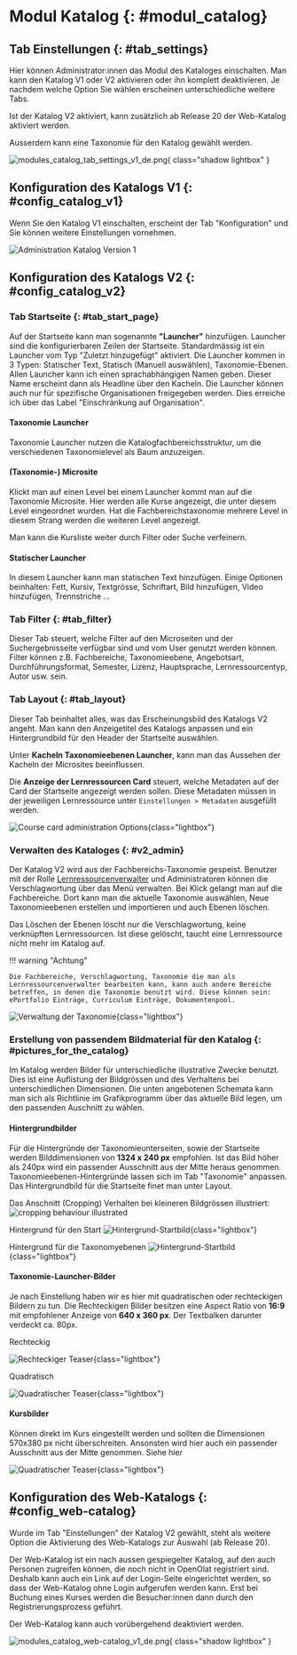 # Modul Katalog {: #modul_catalog}

## Tab Einstellungen {: #tab_settings}

Hier können Administrator:innen das Modul des Kataloges einschalten. Man kann den Katalog V1 oder V2 aktivieren oder ihn komplett deaktivieren. Je nachdem welche Option Sie wählen erscheinen unterschiedliche weitere Tabs.

Ist der Katalog V2 aktiviert, kann zusätzlich ab Release 20 der Web-Katalog aktiviert werden. 

Ausserdem kann eine Taxonomie für den Katalog gewählt werden.

![modules_catalog_tab_settings_v1_de.png](assets/modules_catalog_tab_settings_v1_de.png){ class="shadow lightbox" }

## Konfiguration des Katalogs V1 {: #config_catalog_v1}

Wenn Sie den Katalog V1 einschalten, erscheint der Tab "Konfiguration" und Sie können weitere Einstellungen vornehmen. 

![Administration Katalog Version 1](assets/Admin_KatalogV1.png)
    

## Konfiguration des Katalogs V2 {: #config_catalog_v2}

### Tab Startseite {: #tab_start_page}

Auf der Startseite kann man sogenannte **"Launcher"** hinzufügen. Launcher sind die konfigurierbaren Zeilen der Startseite. Standardmässig ist ein Launcher vom Typ "Zuletzt hinzugefügt" aktiviert. Die Launcher kommen in 3 Typen: Statischer Text, Statisch (Manuell auswählen), Taxonomie-Ebenen.
Allen Launcher kann ich einen sprachabhängigen Namen geben. Dieser Name erscheint dann als Headline über den Kacheln. Die Launcher können auch nur für spezifische Organisationen freigegeben werden. Dies erreiche ich über das Label "Einschränkung auf Organisation".

#### Taxonomie Launcher

Taxonomie Launcher nutzen die Katalogfachbereichsstruktur, um die verschiedenen Taxonomielevel als Baum anzuzeigen.

#### (Taxonomie-) Microsite

Klickt man auf einen Level bei einem Launcher kommt man auf die Taxonomie Microsite. Hier werden alle Kurse angezeigt, die unter diesem Level eingeordnet wurden. Hat die Fachbereichstaxonomie mehrere Level in diesem Strang werden die weiteren Level angezeigt.

Man kann die Kursliste weiter durch Filter oder Suche verfeinern.

#### Statischer Launcher

In diesem Launcher kann man statischen Text hinzufügen. Einige Optionen beinhalten: Fett, Kursiv, Textgrösse, Schriftart, Bild hinzufügen, Video hinzufügen, Trennstriche ...

### Tab Filter {: #tab_filter}

Dieser Tab steuert, welche Filter auf den Microseiten und der Suchergebnisseite verfügbar sind und vom User genutzt werden können. Filter können z.B. Fachbereiche, Taxonomieebene, Angebotsart, Durchführungsformat, Semester, Lizenz, Hauptsprache, Lernressourcentyp, Autor usw. sein. 

### Tab Layout {: #tab_layout}

Dieser Tab beinhaltet alles, was das Erscheinungsbild des Katalogs V2 angeht. Man kann den Anzeigetitel des Katalogs anpassen und ein Hintergrundbild für den Header der Startseite auswählen.

Unter **Kacheln Taxonomieebenen Launcher**, kann man das Aussehen der Kacheln der Microsites beeinflussen.

Die **Anzeige der Lernressourcen Card** steuert, welche Metadaten auf der Card der Startseite angezeigt werden sollen. Diese Metadaten müssen in der jeweiligen Lernressource unter `Einstellungen > Metadaten` ausgefüllt werden.

![Course card administration Options](assets/course-card-admin.de.jpg){class="lightbox"}

### Verwalten des Kataloges {: #v2_admin}

Der Katalog V2 wird aus der Fachbereichs-Taxonomie gespeist. Benutzer mit der Rolle [Lernressourcenverwalter](../../manual_user/basic_concepts/Roles_Rights.de.md) und Administratoren können die Verschlagwortung über das Menü verwalten.
Bei Klick gelangt man auf die Fachbereiche. Dort kann man die aktuelle Taxonomie auswählen, Neue Taxonomieebenen erstellen und importieren und auch Ebenen löschen.

Das Löschen der Ebenen löscht nur die Verschlagwortung, keine verknüpften Lernressourcen. Ist diese gelöscht, taucht eine Lernressource nicht mehr im Katalog auf.

!!! warning "Achtung"

    Die Fachbereiche, Verschlagwortung, Taxonomie die man als Lernressourcenverwalter bearbeiten kann, kann auch andere Bereiche betreffen, in denen die Taxonomie benutzt wird. Diese können sein: ePortfolio Einträge, Curriculum Einträge, Dokumentenpool.

![Verwaltung der Taxonomie](assets/taxonomy-management.de.jpg){class="lightbox"}

### Erstellung von passendem Bildmaterial für den Katalog {: #pictures_for_the_catalog}

Im Katalog werden Bilder für unterschiedliche illustrative Zwecke benutzt. Dies ist eine Auflistung der Bildgrössen und des Verhaltens bei unterschiedlichen Dimensionen. Die unten angebotenen Schemata kann man sich als Richtlinie im Grafikprogramm über das aktuelle Bild legen, um den passenden Auschnitt zu wählen.

#### Hintergrundbilder

Für die Hintergründe der Taxonomieunterseiten, sowie der Startseite werden Bilddimensionen von **1324 x 240 px** empfohlen. Ist das Bild höher als 240px wird ein passender Ausschnitt aus der Mitte heraus genommen.
Taxonomieebenen-Hintergründe lassen sich im Tab "Taxonomie" anpassen.
Das Hintergrundbild für die Startseite finet man unter Layout.

Das Anschnitt (Cropping) Verhalten bei kleineren Bildgrössen illustriert:
![cropping behaviour illustrated](assets/catalog_cropping.png)

Hintergrund für den Start
![Hintergrund-Startbild](assets/catalog_background_start.png){class="lightbox"}

Hintergrund für die Taxonomyebenen
![Hintergrund-Startbild](assets/catalog_background_taxonomy.png){class="lightbox"}

#### Taxonomie-Launcher-Bilder
Je nach Einstellung haben wir es hier mit quadratischen oder rechteckigen Bildern zu tun.
Die Rechteckigen Bilder besitzen eine Aspect Ratio von **16:9** mit empfohlener Anzeige von **640 x 360 px**. Der Textbalken darunter verdeckt ca. 80px.

Rechteckig

![Rechteckiger Teaser](assets/catalog_taxteaser.png){class="lightbox"}

Quadratisch

![Quadratischer Teaser](assets/catalog_taxteaser_square.png){class="lightbox"}

#### Kursbilder

Können direkt im Kurs eingestellt werden und sollten die Dimensionen 570x380 px nicht überschreiten. Ansonsten wird hier auch ein passender Ausschnitt aus der Mitte genommen. Siehe hier

![Quadratischer Teaser](assets/catalog_course.png){class="lightbox"}


## Konfiguration des Web-Katalogs {: #config_web-catalog}

Wurde im Tab "Einstellungen" der Katalog V2 gewählt, steht als weitere Option die Aktivierung des Web-Katalogs zur Auswahl (ab Release 20).

Der Web-Katalog ist ein nach aussen gespiegelter Katalog, auf den auch Personen zugreifen können, die noch nicht in OpenOlat registriert sind. Deshalb kann auch ein Link auf der Login-Seite eingerichtet werden, so dass der Web-Katalog ohne Login aufgerufen werden kann. Erst bei Buchung eines Kurses werden die Besucher:innen dann durch den Registrierungsprozess geführt.

Der Web-Katalog kann auch vorübergehend deaktiviert werden.

![modules_catalog_web-catalog_v1_de.png](assets/modules_catalog_web-catalog_v1_de.png){ class="shadow lightbox" }
